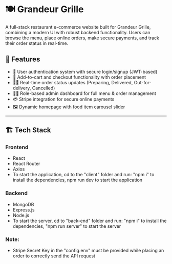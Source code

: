 # 🍽️ Grandeur Grille

A full-stack restaurant e-commerce website built for Grandeur Grille, combining a modern UI with robust backend functionality. Users can browse the menu, place online orders, make secure payments, and track their order status in real-time.

## 🧠 Features

- 🧾 User authentication system with secure login/signup (JWT-based)
- 🛒 Add-to-cart and checkout functionality with order placement
- 🧑‍🍳 Real-time order status updates (Preparing, Delivered, Out-for-delivery, Cancelled)
- 🧑‍💼 Role-based admin dashboard for full menu & order management
- 💳 Stripe integration for secure online payments
- 🖼️ Dynamic homepage with food item carousel slider

---

## 🏗️ Tech Stack

### Frontend
- React
- React Router
- Axios
- To start the application, cd to the "client" folder and run: "npm i" to install the dependencies, npm run dev to start the application

### Backend
- MongoDB
- Express.js
- Node.js
- To start the server, cd to "back-end" folder and run: "npm i" to install the dependencies, "npm run server" to start the server

### Note:
- Stripe Secret Key in the "config.env" must be provided while placing an order to correctly send the API request

